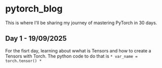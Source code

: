# pytorch_blog
This is where I'll be sharing my journey of mastering PyTorch in 30 days.

## Day 1 - 19/09/2025

For the fisrt day, learning about wwhat is Tensors and how to create a Tensors with Torch. The python code to do that is `* var_name = torch.tensor() *`
